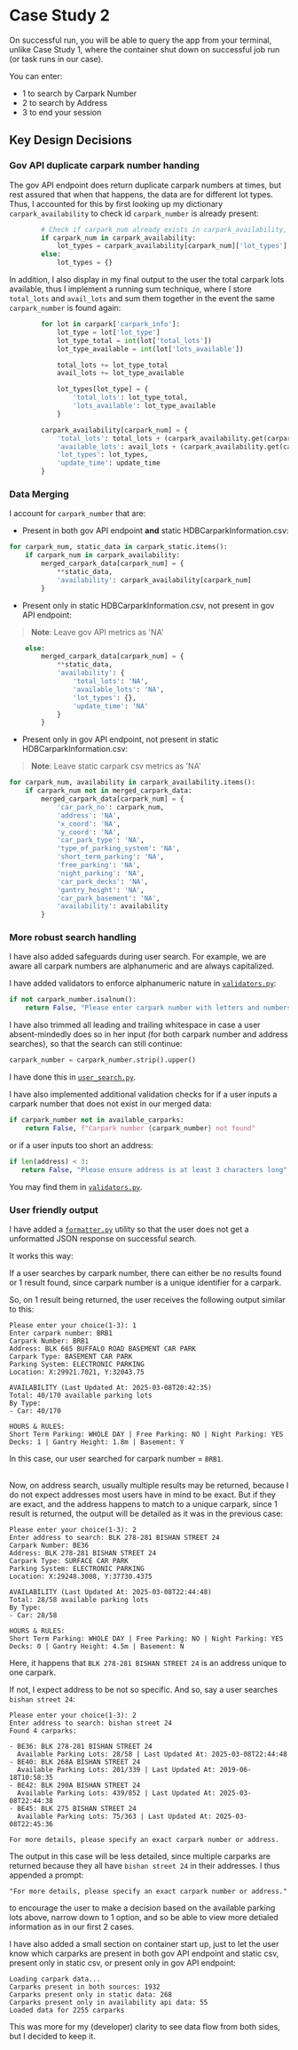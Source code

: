 # Case Study 2

On successful run, you will be able to query the app from your terminal, unlike Case Study 1, where the container shut down on successful job run (or task runs in our case).

You can enter:

- 1 to search by Carpark Number
- 2 to search by Address
- 3 to end your session

## Key Design Decisions

### Gov API duplicate carpark number handing

The gov API endpoint does return duplicate carpark numbers at times, but rest assured that when that happens, the data are for different lot types. Thus, I accounted for this by first looking up my dictionary `carpark_availability` to check id `carpark_number` is already present:

```py
        # Check if carpark_num already exists in carpark_availability, to account for duplicates
        if carpark_num in carpark_availability:
            lot_types = carpark_availability[carpark_num]['lot_types']
        else:
            lot_types = {}
```

In addition, I also display in my final output to the user the total carpark lots available, thus I implement a running sum technique, where I store `total_lots` and `avail_lots` and sum them together in the event the same `carpark_number` is found again:

```py
        for lot in carpark['carpark_info']:
            lot_type = lot['lot_type']
            lot_type_total = int(lot['total_lots'])
            lot_type_available = int(lot['lots_available'])

            total_lots += lot_type_total
            avail_lots += lot_type_available

            lot_types[lot_type] = {
                'total_lots': lot_type_total,
                'lots_available': lot_type_available
            }

        carpark_availability[carpark_num] = {
            'total_lots': total_lots + (carpark_availability.get(carpark_num, {}).get('total_lots',0)), # Add 0 to total_lots if new carpark_num, else add to existing value
            'available_lots': avail_lots + (carpark_availability.get(carpark_num, {}).get('available_lots',0)), # Add 0 to avail_lots if new carpark_num, else add to existing value
            'lot_types': lot_types,
            'update_time': update_time
        }
```

### Data Merging

I account for `carpark_number` that are:

- Present in both gov API endpoint **and** static HDBCarparkInformation.csv:

```py
for carpark_num, static_data in carpark_static.items():
    if carpark_num in carpark_availability:
        merged_carpark_data[carpark_num] = {
            **static_data,
            'availability': carpark_availability[carpark_num]
        }
```

- Present only in static HDBCarparkInformation.csv, not present in gov API endpoint:
> **Note**: Leave gov API metrics as 'NA'

```py
    else:
        merged_carpark_data[carpark_num] = {
            **static_data,
            'availability': {
                'total_lots': 'NA',
                'available_lots': 'NA',
                'lot_types': {},
                'update_time': 'NA'
            }
        }
```

- Present only in gov API endpoint, not present in static HDBCarparkInformation.csv:
> **Note**: Leave static carpark csv metrics as 'NA'

```py
for carpark_num, availability in carpark_availability.items():
    if carpark_num not in merged_carpark_data:
        merged_carpark_data[carpark_num] = {
            'car_park_no': carpark_num,
            'address': 'NA',
            'x_coord': 'NA',
            'y_coord': 'NA',
            'car_park_type': 'NA',
            'type_of_parking_system': 'NA',
            'short_term_parking': 'NA',
            'free_parking': 'NA',
            'night_parking': 'NA',
            'car_park_decks': 'NA',
            'gantry_height': 'NA',
            'car_park_basement': 'NA',
            'availability': availability
        }
```

### More robust search handling

I have also added safeguards during user search. For example, we are aware all carpark numbers are alphanumeric and are always capitalized. 

I have added validators to enforce alphanumeric nature in [`validators.py`](/case-study-2/utils/validators.py):

```py
if not carpark_number.isalnum():
    return False, "Please enter carpark number with letters and numbers only"
```

I have also trimmed all leading and trailing whitespace in case a user absent-mindedly does so in her input (for both carpark number and address searches), so that the search can still continue:

```py
carpark_number = carpark_number.strip().upper()
```
I have done this in [`user_search.py`](/case-study-2/modules/user_search.py).

I have also implemented additional validation checks for if a user inputs a carpark number that does not exist in our merged data:

```py
if carpark_number not in available_carparks:
    return False, f"Carpark number {carpark_number} not found"
```

 or if a user inputs too short an address:

 ```py
if len(address) < 3:
    return False, "Please ensure address is at least 3 characters long"
 ```

 You may find them in [`validators.py`](/case-study-2/utils/validators.py).


 ### User friendly output

 I have added a [`formatter.py`](/case-study-2/utils/formatter.py) utility so that the user does not get a unformatted JSON response on successful search.

 It works this way:

 If a user searches by carpark number, there can either be no results found or 1 result found, since carpark number is a unique identifier for a carpark.

 So, on 1 result being returned, the user receives the following output similar to this:

 ```shell
Please enter your choice(1-3): 1
Enter carpark number: BRB1
Carpark Number: BRB1
Address: BLK 665 BUFFALO ROAD BASEMENT CAR PARK
Carpark Type: BASEMENT CAR PARK
Parking System: ELECTRONIC PARKING
Location: X:29921.7021, Y:32043.75

AVAILABILITY (Last Updated At: 2025-03-08T20:42:35)
Total: 40/170 available parking lots
By Type:
- Car: 40/170

HOURS & RULES:
Short Term Parking: WHOLE DAY | Free Parking: NO | Night Parking: YES
Decks: 1 | Gantry Height: 1.8m | Basement: Y
 ```
In this case, our user searched for carpark number = `BRB1`. <br><br>

Now, on address search, usually multiple results may be returned, because I do not expect addresses most users have in mind to be exact. But if they are exact, and the address happens to match to a unique carpark, since 1 result is returned, the output will be detailed as it was in the previous case:

```shell
Please enter your choice(1-3): 2
Enter address to search: BLK 278-281 BISHAN STREET 24
Carpark Number: BE36
Address: BLK 278-281 BISHAN STREET 24
Carpark Type: SURFACE CAR PARK
Parking System: ELECTRONIC PARKING
Location: X:29248.3008, Y:37730.4375

AVAILABILITY (Last Updated At: 2025-03-08T22:44:48)
Total: 28/58 available parking lots
By Type:
- Car: 28/58

HOURS & RULES:
Short Term Parking: WHOLE DAY | Free Parking: NO | Night Parking: YES
Decks: 0 | Gantry Height: 4.5m | Basement: N
```

Here, it happens that `BLK 278-281 BISHAN STREET 24` is an address unique to one carpark.

If not, I expect address to be not so specific. And so, say a user searches `bishan street 24`:

```shell
Please enter your choice(1-3): 2
Enter address to search: bishan street 24
Found 4 carparks:

- BE36: BLK 278-281 BISHAN STREET 24
  Available Parking Lots: 28/58 | Last Updated At: 2025-03-08T22:44:48
- BE40: BLK 268A BISHAN STREET 24
  Available Parking Lots: 201/339 | Last Updated At: 2019-06-18T10:58:35
- BE42: BLK 290A BISHAN STREET 24
  Available Parking Lots: 439/852 | Last Updated At: 2025-03-08T22:44:38
- BE45: BLK 275 BISHAN STREET 24
  Available Parking Lots: 75/363 | Last Updated At: 2025-03-08T22:45:36

For more details, please specify an exact carpark number or address.
```

The output in this case will be less detailed, since multiple carparks are returned because they all have `bishan street 24` in their addresses. I thus appended a prompt:

```shell
"For more details, please specify an exact carpark number or address."
```
to encourage the user to make a decision based on the available parking lots above, narrow down to 1 option, and so be able to view more detialed information as in our first 2 cases.

I have also added a small section on container start up, just to let the user know which carparks are present in both gov API endpoint and static csv, present only in static csv, or present only in gov API endpoint:

```shell
Loading carpark data...
Carparks present in both sources: 1932
Carparks present only in static data: 268
Carparks present only in availability api data: 55
Loaded data for 2255 carparks
```

This was more for my (developer) clarity to see data flow from both sides, but I decided to keep it.

